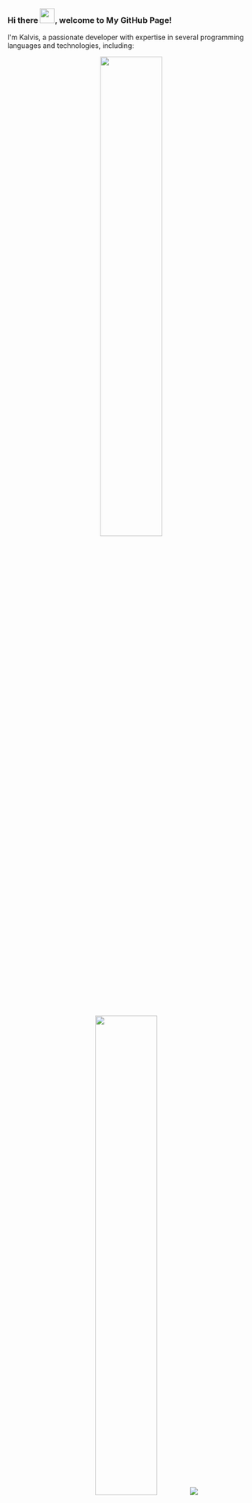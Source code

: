 ### Hi there <img src="https://raw.githubusercontent.com/MartinHeinz/MartinHeinz/master/wave.gif" width="30px">, welcome to My GitHub Page!

I'm Kalvis, a passionate developer with expertise in several programming languages and technologies, including:

<p align="center">
  <img height="50%" width="auto" src ="https://github-readme-stats.vercel.app/api?username=Kalvis-K&show_icons=true&count_private=true&theme=darcula&hide_border=true&hide=issues,contribs&bg_color=00000000">
  <img height="50%" width="auto" src ="https://github-readme-stats.vercel.app/api/top-langs/?username=Kalvis-K&layout=compact&hide_border=true&theme=darcula&bg_color=00000000&langs_count=6&hide=jupyter%20notebook,tex,css,php&exclude_repo=Pacman-AI">
  <img src ="https://github-readme-streak-stats.herokuapp.com?user=Kalvis-K&theme=darcula&hide_border=true&background=FFFFFF00">
  <br>
  <br>
</p>


<!--
**Kalvis-K/Kalvis-K** is a ✨ _special_ ✨ repository because its `README.md` (this file) appears on your GitHub profile.

Here are some ideas to get you started:

- 🔭 I’m currently working on ...
- 🌱 I’m currently learning ...
- 👯 I’m looking to collaborate on ...
- 🤔 I’m looking for help with ...
- 💬 Ask me about ...
- 📫 How to reach me: ...
- 😄 Pronouns: ...
- ⚡ Fun fact: ...
-->
